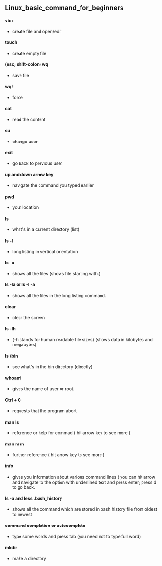 ## Linux_basic_command_for_beginners
#### vim
  * create file and open/edit
#### touch
  * create empty file
#### (esc; shift-colon) wq
  * save file
#### wq!
  * force
#### cat 
  * read the content
#### su
  * change user
#### exit 
  * go back to previous user
#### up and down arrow key
  * navigate the command you typed earlier
#### pwd
  * your location
#### ls 
  * what's in a current directory (list)
#### ls -l
  * long listing in vertical orientation
#### ls -a 
  * shows all the files (shows file starting with.)
#### ls -la or ls -l -a
  * shows all the files in the long listing command.
#### clear
  * clear the screen
#### ls -lh
  * (-h stands for human readable file sizes) (shows data in kilobytes and megabytes)
#### ls /bin
  * see what's in the bin directory (directly)
#### whoami 
  * gives the name of user or root.
#### Ctrl + C
  * requests that the program abort
#### man ls 
  * reference or help for commad ( hit arrow key to see more )
#### man man 
  * further reference ( hit arrow key to see more )
#### info
  * gives you information about various command lines ( you can hit arrow and navigate to the option with underlined text and press enter; press d to go back.
#### ls -a and less .bash_history 
  * shows all the command which are stored in bash history file from oldest to newest
#### command completion or autocomplete
  * type some words and press tab (you need not to type full word)
#### mkdir
  * make a directory
